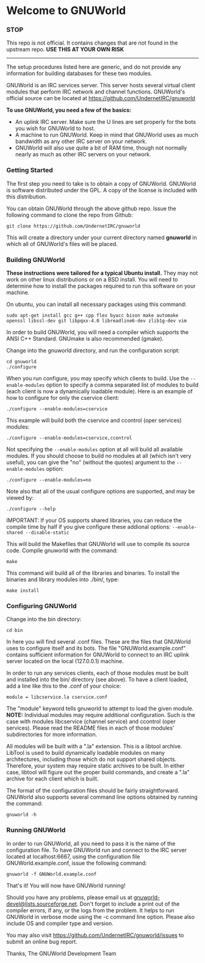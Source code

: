 # Welcome to GNUWorld

### STOP 
This repo is not official. It contains changes that are not found in the upstream repo. **USE THIS AT YOUR OWN RISK**

---------

The setup procedures listed here are generic, and do not provide any information for building databases for these two modules.

GNUWorld is an IRC services server.  This server hosts several virtual client modules that perform IRC network and channel functions. GNUWorld's official source can be located at https://github.com/UndernetIRC/gnuworld

**To use GNUWorld, you need a few of the basics:** 
* An uplink IRC server.  Make sure the U lines are set properly for the bots you wish for GNUWorld to host.
* A machine to run GNUWorld.  Keep in mind that GNUWorld uses as much bandwidth as any other IRC server on your network.
* GNUWorld will also use quite a bit of RAM time, though not normally nearly as much as other IRC servers on your network.

### Getting Started
The first step you need to take is to obtain a copy of GNUWorld. GNUWorld is software distributed under the GPL. A copy of the license is included with this distribution.

You can obtain GNUWorld through the above github repo. Issue the following command to clone the repo from Github:
```
git clone https://github.com/UndernetIRC/gnuworld
```

This will create a directory under your current directory named **gnuworld** in which all of GNUWorld's files will be placed.

### Building GNUWorld
**These instructions were tailored for a typical Ubuntu install.** They may not work on other linux distributions or on a BSD install. You will need to determine how to install the packages required to run this software on your machine. 

On ubuntu, you can install all necessary packages using this command: 
```
sudo apt-get install gcc g++ cpp flex byacc bison make automake openssl libssl-dev git libpqxx-4.0 libreadline6-dev zlib1g-dev vim
```
In order to build GNUWorld, you will need a compiler which supports the ANSI C++ Standard.  GNUmake is also recommended 
(gmake).

Change into the gnuworld directory, and run the configuration script:
```
cd gnuworld
./configure
```
When you run configure, you may specify which clients to build.  Use the ```--enable-modules``` option to specify a comma separated list of modules to build (each client is now a dynamically loadable module). Here is an example of how to configure for only the cservice client:

```
./configure --enable-modules=cservice
```

This example will build both the cservice and ccontrol (oper services) modules:

```
./configure --enable-modules=cservice,ccontrol
```

Not specifying the ```--enable-modules``` option at all will build all available modules. If you should choose to build no modules at all (which isn't very useful), you can give the "no" (without the quotes) argument to the ```--enable-modules``` option:

```
./configure --enable-modules=no
```

Note also that all of the usual configure options are supported, and may be viewed by:

```
./configure --help
```

IMPORTANT: If your OS supports shared libraries, you can reduce the compile time by half if you give configure these addional
options: ```--enable-shared --disable-static```

This will build the Makefiles that GNUWorld will use to compile its source code.  Compile gnuworld with the command:

```
make
```

This command will build all of the libraries and binaries. To install the binaries and library modules into ./bin/, type:

```
make install
```

### Configuring GNUWorld

Change into the bin directory:

```
cd bin
```

In here you will find several .conf files.  These are the files that GNUWorld uses to configure itself and its bots.  The file "GNUWorld.example.conf" contains sufficient information for GNUWorld to connect to an IRC uplink server located on the local (127.0.0.1) machine.

In order to run any services clients, each of those modules must be built and installed into the bin/ directory (see above).  To have a client loaded, add a line like this to the .conf of your choice:

```
module = libcservice.la cservice.conf
```

The "module" keyword tells gnuworld to attempt to load the given module.
**NOTE:** Individual modules may require additional configuration. Such is the case with modules libcservice (channel service) and 
ccontrol (oper services).  Please read the README files in each of those modules' subdirectories for more information.

All modules will be built with a ".la" extension.  This is a libtool archive.  LibTool is used to build dynamically loadable modules on many architectures, including those which do not support shared objects.  Therefore, your system may require static archives to be built. In either case, libtool will figure out the proper build commands, and create a ".la" archive for each client which is built.

The format of the configuration files should be fairly straightforward. GNUWorld also supports several command line options obtained by running the command:

```
gnuworld -h
```

### Running GNUWorld

In order to run GNUWorld, all you need to pass it is the name of the configuration file.  To have GNUWorld run and connect to the IRC server located at localhost:6667, using the configuration file GNUWorld.example.conf, issue the following command:

```
gnuworld -f GNUWorld.example.conf
```

That's it!  You will now have GNUWorld running!

Should you have any problems, please email us at gnuworld-devel@lists.sourceforge.net.  Don't forget to include a print out of the compiler errors, if any, or the logs from the problem.  It helps to run GNUWorld in verbose mode using the -c 
command line option. Please also include OS and compiler type and version.

You may also visit https://github.com/UndernetIRC/gnuworld/issues to submit an online bug report.

Thanks,
The GNUWorld Development Team

